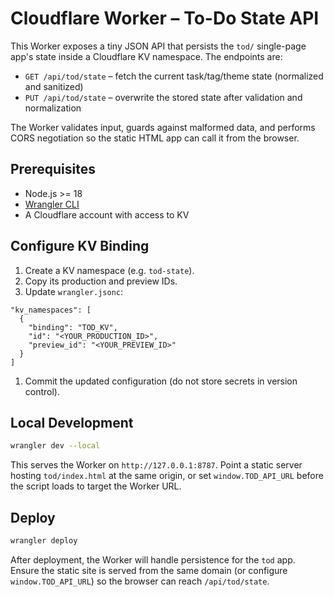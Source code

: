# Cloudflare Worker – To-Do State API

This Worker exposes a tiny JSON API that persists the `tod/` single-page app's state inside a Cloudflare KV namespace. The endpoints are:

- `GET /api/tod/state` – fetch the current task/tag/theme state (normalized and sanitized)
- `PUT /api/tod/state` – overwrite the stored state after validation and normalization

The Worker validates input, guards against malformed data, and performs CORS negotiation so the static HTML app can call it from the browser.

## Prerequisites

- Node.js >= 18
- [Wrangler CLI](https://developers.cloudflare.com/workers/wrangler/install-and-update/)
- A Cloudflare account with access to KV

## Configure KV Binding

1. Create a KV namespace (e.g. `tod-state`).
1. Copy its production and preview IDs.
1. Update `wrangler.jsonc`:

```jsonc
"kv_namespaces": [
  {
    "binding": "TOD_KV",
    "id": "<YOUR_PRODUCTION_ID>",
    "preview_id": "<YOUR_PREVIEW_ID>"
  }
]
```

1. Commit the updated configuration (do not store secrets in version control).

## Local Development

```bash
wrangler dev --local
```

This serves the Worker on `http://127.0.0.1:8787`. Point a static server hosting `tod/index.html` at the same origin, or set `window.TOD_API_URL` before the script loads to target the Worker URL.

## Deploy

```bash
wrangler deploy
```

After deployment, the Worker will handle persistence for the `tod` app. Ensure the static site is served from the same domain (or configure `window.TOD_API_URL`) so the browser can reach `/api/tod/state`.
